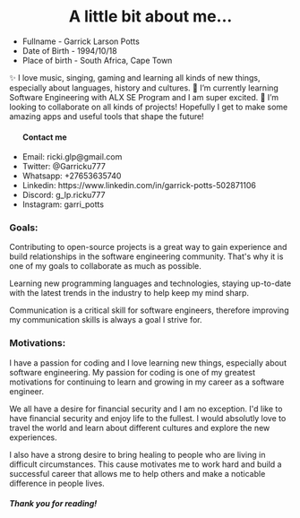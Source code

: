 <h1 align="center">A little bit about me...</h1>
<ul>
<li>Fullname - Garrick Larson Potts</li>
<li>Date of Birth - 1994/10/18</li>
<li>Place of birth - South Africa, Cape Town</li>
</ul>

✨ I love music, singing, gaming and learning all kinds of new things, especially about languages, history and cultures.
🌱 I’m currently learning Software Engineering with ALX SE Program and I am super excited.
💞️ I’m looking to collaborate on all kinds of projects! Hopefully I get to make some amazing apps and useful tools that shape the future!

<ul><h4>Contact me</h4>
            <li>Email:      ricki.glp@gmail.com</li>
            <li>Twitter:    @Garricku777</li>
            <li>Whatsapp:   +27653635740</li>
            <li>Linkedin:   https://www.linkedin.com/in/garrick-potts-502871106</li>
            <li>Discord:    g_lp.ricku777</li>
            <li>Instagram:  garri_potts</li>
</ul>
<h3>Goals:</h3>
<p>Contributing to open-source projects is a great way to gain experience and build relationships in the software engineering community. That's why it is one of my goals to collaborate as much as possible.</p>
<p>Learning new programming languages and technologies, staying up-to-date with the latest trends in the industry to help keep my mind sharp.</p>
<p>Communication is a critical skill for software engineers, therefore improving my communication skills is always a goal I strive for.</p>

<h3>Motivations:</h3>
<p>I have a passion for coding and I love learning new things, especially about software engineering. My passion for coding is one of my greatest motivations for continuing to learn and growing in my career as a software engineer.</p>
<p>We all have a desire for financial security and I am no exception. I'd like to have financial security and enjoy life to the fullest. I would absolutly love to travel the world and learn about different cultures and explore the new experiences.</p>
<p>I also have a strong desire to bring healing to people who are living in difficult circumstances. This cause motivates me to work hard and build a successful career that allows me to help others and make a noticable difference in people lives.</p>

<h5>Thank you for reading!</h5>
<!---
Garricku/Garricku is a ✨ special ✨ repository because its `README.md` (this file) appears on your GitHub profile.
You can click the Preview link to take a look at your changes.
--->
